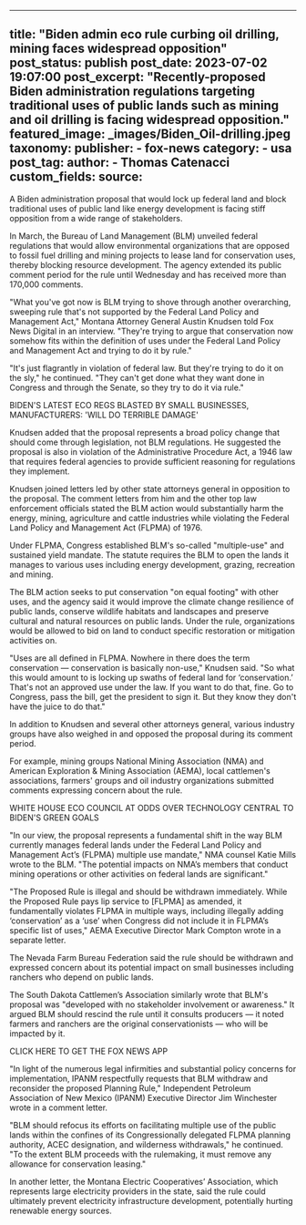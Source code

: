 
---
title: "Biden admin eco rule curbing oil drilling, mining faces widespread opposition" 
post_status: publish
post_date: 2023-07-02 19:07:00 
post_excerpt: "Recently-proposed Biden administration regulations targeting traditional uses of public lands such as mining and oil drilling is facing widespread opposition."
featured_image: _images/Biden_Oil-drilling.jpeg 
taxonomy:
    publisher:
        - fox-news
    category:
        - usa 
    post_tag:
    author:
        - Thomas Catenacci
custom_fields:
    source: 
---
A Biden administration proposal that would lock up federal land and block traditional uses of public land like energy development is facing stiff opposition from a wide range of stakeholders.

In March, the Bureau of Land Management (BLM) unveiled federal regulations that would allow environmental organizations that are opposed to fossil fuel drilling and mining projects to lease land for conservation uses, thereby blocking resource development. The agency extended its public comment period for the rule until Wednesday and has received more than 170,000 comments.

&quot;What you&#39;ve got now is BLM trying to shove through another overarching, sweeping rule that&#39;s not supported by the Federal Land Policy and Management Act,&quot; Montana Attorney General Austin Knudsen told Fox News Digital in an interview. &quot;They&#39;re trying to argue that conservation now somehow fits within the definition of uses under the Federal Land Policy and Management Act and trying to do it by rule.&quot;

&quot;It&#39;s just flagrantly in violation of federal law. But they&#39;re trying to do it on the sly,&quot; he continued. &quot;They can&#39;t get done what they want done in Congress and through the Senate, so they try to do it via rule.&quot;

BIDEN&#39;S LATEST ECO REGS BLASTED BY SMALL BUSINESSES, MANUFACTURERS: &#39;WILL DO TERRIBLE DAMAGE&#39;

Knudsen added that the proposal represents a broad policy change that should come through legislation, not BLM regulations. He suggested the proposal is also in violation of the Administrative Procedure Act, a 1946 law that requires federal agencies to provide sufficient reasoning for regulations they implement.

Knudsen joined letters led by other state attorneys general in opposition to the proposal. The comment letters from him and the other top law enforcement officials stated the BLM action would substantially harm the energy, mining, agriculture and cattle industries while violating the Federal Land Policy and Management Act (FLPMA) of 1976.

Under FLPMA, Congress established BLM&#39;s so-called &quot;multiple-use&quot; and sustained yield mandate. The statute requires the BLM to open the lands it manages to various uses including energy development, grazing, recreation and mining.

The BLM action seeks to put conservation &quot;on equal footing&quot; with other uses, and the agency said it would improve the climate change resilience of public lands, conserve wildlife habitats and landscapes and preserve cultural and natural resources on public lands. Under the rule, organizations would be allowed to bid on land to conduct specific restoration or mitigation activities on.

&quot;Uses are all defined in FLPMA. Nowhere in there does the term conservation — conservation is basically non-use,&quot; Knudsen said. &quot;So what this would amount to is locking up swaths of federal land for ‘conservation.’ That&#39;s not an approved use under the law. If you want to do that, fine. Go to Congress, pass the bill, get the president to sign it. But they know they don&#39;t have the juice to do that.&quot;

In addition to Knudsen and several other attorneys general, various industry groups have also weighed in and opposed the proposal during its comment period.

For example, mining groups National Mining Association (NMA) and American Exploration &amp; Mining Association (AEMA), local cattlemen&#39;s associations, farmers&#39; groups and oil industry organizations submitted comments expressing concern about the rule.

WHITE HOUSE ECO COUNCIL AT ODDS OVER TECHNOLOGY CENTRAL TO BIDEN&#39;S GREEN GOALS

&quot;In our view, the proposal represents a fundamental shift in the way BLM currently manages federal lands under the Federal Land Policy and Management Act’s (FLPMA) multiple use mandate,&quot; NMA counsel Katie Mills wrote to the BLM. &quot;The potential impacts on NMA’s members that conduct mining operations or other activities on federal lands are significant.&quot;

&quot;The Proposed Rule is illegal and should be withdrawn immediately. While the Proposed Rule pays lip service to [FLPMA] as amended, it fundamentally violates FLPMA in multiple ways, including illegally adding ‘conservation’ as a ‘use’ when Congress did not include it in FLPMA’s specific list of uses,&quot; AEMA Executive Director Mark Compton wrote in a separate letter.

The Nevada Farm Bureau Federation said the rule should be withdrawn and expressed concern about its potential impact on small businesses including ranchers who depend on public lands.

The South Dakota Cattlemen’s Association similarly wrote that BLM&#39;s proposal was &quot;developed with no stakeholder involvement or awareness.&quot; It argued BLM should rescind the rule until it consults producers — it noted farmers and ranchers are the original conservationists — who will be impacted by it.

CLICK HERE TO GET THE FOX NEWS APP

&quot;In light of the numerous legal infirmities and substantial policy concerns for implementation, IPANM respectfully requests that BLM withdraw and reconsider the proposed Planning Rule,&quot; Independent Petroleum Association of New Mexico (IPANM) Executive Director Jim Winchester wrote in a comment letter.

&quot;BLM should refocus its efforts on facilitating multiple use of the public lands within the confines of its Congressionally delegated FLPMA planning authority, ACEC designation, and wilderness withdrawals,&quot; he continued. &quot;To the extent BLM proceeds with the rulemaking, it must remove any allowance for conservation leasing.&quot;

In another letter, the Montana Electric Cooperatives’ Association, which represents large electricity providers in the state, said the rule could ultimately prevent electricity infrastructure development, potentially hurting renewable energy sources. 